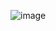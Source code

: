 ![image](https://user-images.githubusercontent.com/37651620/103308526-be86dc80-4a3a-11eb-87df-4a0ffd3b3dda.png)

